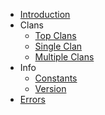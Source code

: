 - [Introduction](/)
- Clans
    - [Top Clans](/clans/top_clans.md)
    - [Single Clan](/clans/single_clan.md)
    - [Multiple Clans](/clans/multiple_clans.md)
- Info
    - [Constants](/info/constants.md)
    - [Version](/info/version.md)
- [Errors](/errors.md)
